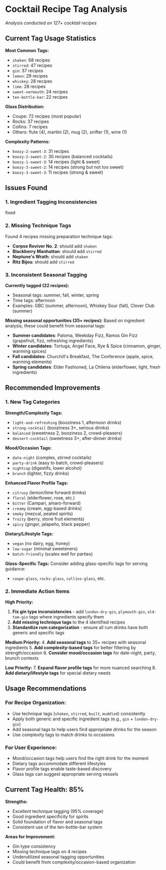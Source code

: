 # Cocktail Recipe Tag Analysis

*Analysis conducted on 127+ cocktail recipes*

## Current Tag Usage Statistics

**Most Common Tags:**
- `shaken`: 68 recipes
- `stirred`: 47 recipes  
- `gin`: 37 recipes
- `lemon`: 29 recipes
- `whiskey`: 28 recipes
- `lime`: 28 recipes
- `sweet-vermouth`: 24 recipes
- `ten-bottle-bar`: 22 recipes

**Glass Distribution:**
- Coupe: 72 recipes (most popular)
- Rocks: 37 recipes
- Collins: 7 recipes
- Others: flute (4), martini (2), mug (2), snifter (1), wine (1)

**Complexity Patterns:**
- `boozy-2-sweet-3`: 31 recipes
- `boozy-2-sweet-2`: 30 recipes (balanced cocktails)
- `boozy-1-sweet-3`: 14 recipes (light & sweet)
- `boozy-3-sweet-2`: 14 recipes (strong but not too sweet)
- `boozy-3-sweet-3`: 11 recipes (strong & sweet)

## Issues Found

### 1. Ingredient Tagging Inconsistencies

fixed

### 2. Missing Technique Tags

Found 4 recipes missing preparation technique tags:
- **Corpse Reviver No. 2**: should add `shaken`
- **Blackberry Manhattan**: should add `stirred`
- **Neptune's Wrath**: should add `shaken`
- **Ritz Bijou**: should add `stirred`

### 3. Inconsistent Seasonal Tagging

**Currently tagged (22 recipes):**
- Seasonal tags: summer, fall, winter, spring
- Time tags: afternoon
- Examples: GBC (summer, afternoon), Whiskey Sour (fall), Clover Club (summer)

**Missing seasonal opportunities (35+ recipes):**
Based on ingredient analysis, these could benefit from seasonal tags:
- **Summer candidates**: Paloma, Weekday Fizz, Ramos Gin Fizz (grapefruit, fizz, refreshing ingredients)
- **Winter candidates**: Tortuga, Angel Face, Rye & Spice (cinnamon, ginger, warming spices)
- **Fall candidates**: Churchill's Breakfast, The Conference (apple, spice, warming elements)
- **Spring candidates**: Elder Fashioned, La Chilena (elderflower, light, fresh ingredients)

## Recommended Improvements

### 1. New Tag Categories

**Strength/Complexity Tags:**
- `light-and-refreshing` (booziness 1, afternoon drinks)
- `strong-cocktail` (booziness 3+, serious drinks)
- `balanced` (sweetness 2, booziness 2, crowd-pleasers)
- `dessert-cocktail` (sweetness 3+, after-dinner drinks)

**Mood/Occasion Tags:**
- `date-night` (complex, stirred cocktails)
- `party-drink` (easy to batch, crowd-pleasers)
- `nightcap` (digestifs, lower alcohol)
- `brunch` (lighter, fizzy drinks)

**Enhanced Flavor Profile Tags:**
- `citrusy` (lemon/lime forward drinks)
- `floral` (elderflower, rose, etc.)
- `bitter` (Campari, amaro-forward)
- `creamy` (cream, egg-based drinks)
- `smoky` (mezcal, peated spirits)
- `fruity` (berry, stone fruit elements)
- `spicy` (ginger, jalapeño, black pepper)

**Dietary/Lifestyle Tags:**
- `vegan` (no dairy, egg, honey)
- `low-sugar` (minimal sweeteners)
- `batch-friendly` (scales well for parties)

**Glass-Specific Tags:**
Consider adding glass-specific tags for serving guidance:
- `coupe-glass`, `rocks-glass`, `collins-glass`, etc.

### 2. Immediate Action Items

**High Priority:**
1. **Fix gin type inconsistencies** - add `london-dry-gin`, `plymouth-gin`, `old-tom-gin` tags where ingredients specify them
2. **Add missing technique tags** to the 4 identified recipes
3. **Standardize rum categorization** - ensure all rum drinks have both generic and specific tags

**Medium Priority:**
4. **Add seasonal tags** to 35+ recipes with seasonal ingredients
5. **Add complexity-based tags** for better filtering by strength/occasion
6. **Consider mood/occasion tags** for date-night, party, brunch contexts

**Low Priority:**
7. **Expand flavor profile tags** for more nuanced searching
8. **Add dietary/lifestyle tags** for special dietary needs

## Usage Recommendations

### For Recipe Organization:
- Use technique tags (`shaken`, `stirred`, `built`, `muddled`) consistently
- Apply both generic and specific ingredient tags (e.g., `gin` + `london-dry-gin`)
- Add seasonal tags to help users find appropriate drinks for the season
- Use complexity tags to match drinks to occasions

### For User Experience:
- Mood/occasion tags help users find the right drink for the moment
- Dietary tags accommodate different lifestyles
- Flavor profile tags enable taste-based discovery
- Glass tags can suggest appropriate serving vessels

## Current Tag Health: 85%

**Strengths:**
- Excellent technique tagging (95% coverage)
- Good ingredient specificity for spirits
- Solid foundation of flavor and seasonal tags
- Consistent use of the ten-bottle-bar system

**Areas for Improvement:**
- Gin type consistency
- Missing technique tags on 4 recipes
- Underutilized seasonal tagging opportunities
- Could benefit from complexity/occasion-based organization
